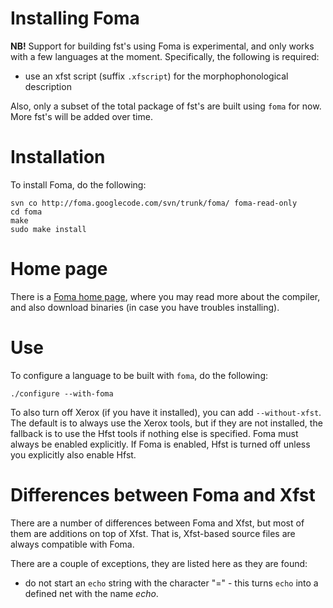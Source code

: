 # Installing Foma

**NB!** Support for building fst's using Foma is experimental, and only works
with a few languages at the moment. Specifically, the following is required:

* use an xfst script (suffix `.xfscript`) for the morphophonological description

Also, only a subset of the total package of fst's are built using `foma` for
now. More fst's will be added over time.

# Installation

To install Foma, do the following:

```
svn co http://foma.googlecode.com/svn/trunk/foma/ foma-read-only
cd foma
make
sudo make install
```

# Home page

There is a [Foma home page](https://code.google.com/p/foma/), where you may read
more about the compiler, and also download binaries (in case you have troubles installing).

# Use

To configure a language to be built with `foma`, do the following:
```
./configure --with-foma
```

To also turn off Xerox (if you have it installed), you can add
`--without-xfst`. The default is to always
use the Xerox tools, but if they are not installed, the fallback is to use
the Hfst tools if nothing else is specified. Foma must always be enabled
explicitly. If Foma is enabled, Hfst is turned off unless you explicitly also
enable Hfst.

# Differences between Foma and Xfst

There are a number of differences between Foma and Xfst, but most of them are
additions on top of Xfst. That is, Xfst-based source
files are always compatible with Foma.

There are a couple of exceptions, they are listed here as they are found:
* do not start an `echo` string with the character "=" - this turns `echo`
  into a defined net with the name *echo*.
